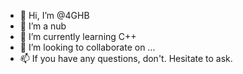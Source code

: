 - 👋 Hi, I’m @4GHB
- 👀 I’m a nub
- 🌱 I’m currently learning C++
- 💞️ I’m looking to collaborate on ...
- 📫 If you have any questions, don't. Hesitate to ask.

<!---
4GHB/4GHB is a ✨ special ✨ repository because its `README.md` (this file) appears on your GitHub profile.
You can click the Preview link to take a look at your changes.
--->
